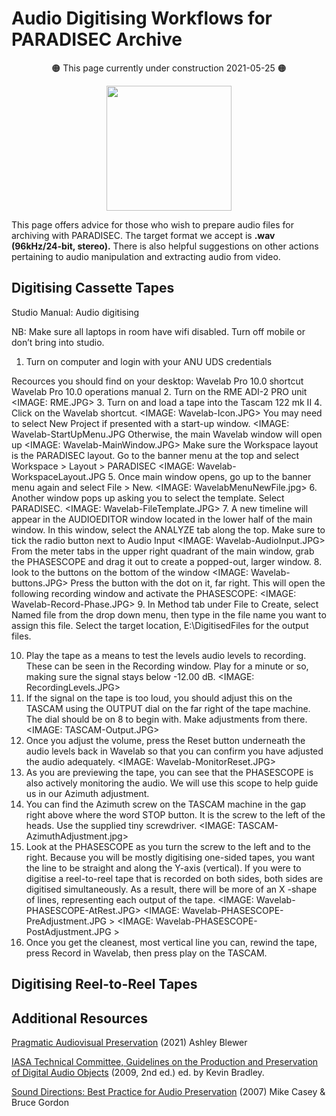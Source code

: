 # Audio Digitising Workflows for PARADISEC Archive
<p align="center">
🟠 This page currently under construction 2021-05-25 🟠
</p>

<p align="center">
  <img height="200" src="images/rev-rev-vox.gif">
</p>

This page offers advice for those who wish to prepare audio files for archiving with PARADISEC. The target format we accept is **.wav (96kHz/24-bit, stereo).** There is also helpful suggestions on other actions pertaining to audio manipulation and extracting audio from video.


## Digitising Cassette Tapes

Studio Manual: Audio digitising

NB: Make sure all laptops in room have wifi disabled. Turn off mobile or don’t bring into studio.

1.	Turn on computer and login with your ANU UDS credentials

Recources you should find on your desktop:
Wavelab Pro 10.0 shortcut
Wavelab Pro 10.0 operations manual
2.	Turn on the RME ADI-2 PRO unit
<IMAGE: RME.JPG>
3.	Turn on and load a tape into the Tascam 122 mk II
4.	Click on the Wavelab shortcut.
<IMAGE: Wavelab-Icon.JPG>
You may need to select New Project if presented with a start-up window. 
<IMAGE: Wavelab-StartUpMenu.JPG
Otherwise, the main Wavelab window will open up
<IMAGE: Wavelab-MainWindow.JPG>
Make sure the Workspace layout is the PARADISEC layout. Go to the banner menu at the top and select Workspace > Layout > PARADISEC
<IMAGE: Wavelab-WorkspaceLayout.JPG
5.	Once main window opens, go up to the banner menu again and select File > New.
<IMAGE: WavelabMenuNewFile.jpg>
6.	Another window pops up asking you to select the template. Select PARADISEC.
<IMAGE: Wavelab-FileTemplate.JPG>
7.	A new timeline will appear in the AUDIOEDITOR window located in the lower half of the main window. In this window, select the ANALYZE tab along the top. Make sure to tick the radio button next to Audio Input
<IMAGE: Wavelab-AudioInput.JPG>
From the meter tabs in the upper right quadrant of the main window, grab the PHASESCOPE and drag it out to create a popped-out, larger window.
8.	look to the buttons on the bottom of the window
<IMAGE: Wavelab-buttons.JPG>
Press the button with the dot on it, far right. This will open the following recording window and activate the PHASESCOPE:
<IMAGE: Wavelab-Record-Phase.JPG>
9.	In Method tab under File to Create, select Named file from the drop down menu, then type in the file name you want to assign this file. Select the target location, E:\DigitisedFiles for the output files.

10.	Play the tape as a means to test the levels audio levels to recording. These can be seen in the Recording window. Play for a minute or so, making sure the signal stays below -12.00 dB. 
<IMAGE: RecordingLevels.JPG>
11.	If the signal on the tape is too loud, you should adjust this on the TASCAM using the OUTPUT dial on the far right of the tape machine. The dial should be on 8 to begin with. Make adjustments from there.
<IMAGE: TASCAM-Output.JPG>
12.	Once you adjust the volume, press the Reset button underneath the audio levels back in Wavelab so that you can confirm you have adjusted the audio adequately.
<IMAGE: Wavelab-MonitorReset.JPG>
13.	As you are previewing the tape, you can see that the PHASESCOPE is also actively monitoring the audio. We will use this scope to help guide us in our Azimuth adjustment. 
14.	You can find the Azimuth screw on the TASCAM machine in the gap right above where the word STOP button. It is the screw to the left of the heads. Use the supplied tiny screwdriver.
<IMAGE: TASCAM-AzimuthAdjustment.jpg>
15.	Look at the PHASESCOPE as you turn the screw to the left and to the right. Because you will be mostly digitising one-sided tapes, you want the line to be straight and along the Y-axis (vertical). If you were to digitise a reel-to-reel tape that is recorded on both sides, both sides are digitised simultaneously. As a result, there will be more of an X -shape of lines, representing each output of the tape.
<IMAGE: Wavelab-PHASESCOPE-AtRest.JPG>
<IMAGE: Wavelab-PHASESCOPE-PreAdjustment.JPG >
<IMAGE: Wavelab-PHASESCOPE-PostAdjustment.JPG >
16.	Once you get the cleanest, most vertical line you can, rewind the tape, press Record in Wavelab, then press play on the TASCAM. 



## Digitising Reel-to-Reel Tapes

## Additional Resources
[Pragmatic Audiovisual Preservation](http://doi.org/10.7207/twr20-10) (2021) Ashley Blewer

[IASA Technical Committee, Guidelines on the Production and Preservation of Digital Audio Objects](https://www.iasa-web.org/tc04/audio-preservation) (2009, 2nd ed.) ed. by Kevin Bradley.

[Sound Directions: Best Practice for Audio Preservation](http://www.dlib.indiana.edu/projects/sounddirections/papersPresent/index.shtml) (2007) Mike Casey & Bruce Gordon

